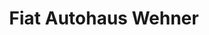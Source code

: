 ---
title: "Fiat Autohaus Wehner"
url: /buchholz-in-der-nordheide/fiat-autohaus-wehner/
shop: Autohaus
---